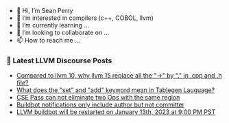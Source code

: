 - 👋 Hi, I’m Sean Perry
- 👀 I’m interested in compilers (c++, COBOL, llvm)
- 🌱 I’m currently learning ...
- 💞️ I’m looking to collaborate on ...
- 📫 How to reach me ...

<!---
s66perry/s66perry is a ✨ special ✨ repository because its `README.md` (this file) appears on your GitHub profile.
You can click the Preview link to take a look at your changes.
--->
### 📕 Latest LLVM Discourse Posts

<!-- DISCOURSE-LLVM:START -->
- [Compared to llvm 10, why llvm 15 replace all the &quot;-&gt;&quot; by &quot;.&quot; in .cpp and .h file?](https://discourse.llvm.org/t/compared-to-llvm-10-why-llvm-15-replace-all-the-by-in-cpp-and-h-file/67680#post_5)
- [What does the &quot;set&quot; and &quot;add&quot; keyword mean in Tablegen Lauguage?](https://discourse.llvm.org/t/what-does-the-set-and-add-keyword-mean-in-tablegen-lauguage/67667#post_3)
- [CSE Pass can not eliminate two Ops with the same region](https://discourse.llvm.org/t/cse-pass-can-not-eliminate-two-ops-with-the-same-region/67669#post_3)
- [Buildbot notifications only include author but not committer](https://discourse.llvm.org/t/buildbot-notifications-only-include-author-but-not-committer/67500#post_2)
- [LLVM buildbot will be restarted on January 13th, 2023 at 9:00 PM PST](https://discourse.llvm.org/t/llvm-buildbot-will-be-restarted-on-january-13th-2023-at-9-00-pm-pst/67690#post_1)
<!-- DISCOURSE-LLVM:END -->
